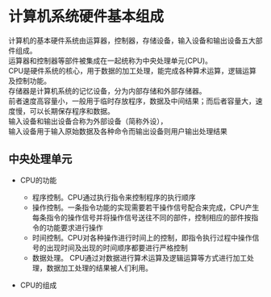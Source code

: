 # 计算机系统硬件基本组成
计算机的基本硬件系统由运算器，控制器，存储设备，输入设备和输出设备五大部件组成。  
运算器和控制器等部件被集成在一起统称为中央处理单元(CPU)。  
CPU是硬件系统的核心，用于数据的加工处理，能完成各种算术运算，逻辑运算及控制功能。  
存储器是计算机系统的记忆设备，分为内部存储和外部存储器。  
前者速度高容量小，一般用于临时存放程序，数据及中间结果；而后者容量大，速度慢，可以长期保存程序和数据。  
输入设备和输出设备合称为外部设备（简称外设），   
输入设备用于输入原始数据及各种命令而输出设备则用户输出处理结果 

## 中央处理单元
+ CPU的功能
    + 程序控制。CPU通过执行指令来控制程序的执行顺序
    + 操作控制。一条指令功能的实现需要若干操作信号配合来完成，CPU产生每条指令的操作信号并将操作信号送往不同的部件，控制相应的部件按指令的功能要求进行操作
    + 时间控制。CPU对各种操作进行时间上的控制，即指令执行过程中操作信号的出现时间及出现的时间顺序都要进行严格控制
    + 数据处理。 CPU通过对数据进行算术运算及逻辑运算等方式进行加工处理，数据加工处理的结果被人们利用。

+ CPU的组成
